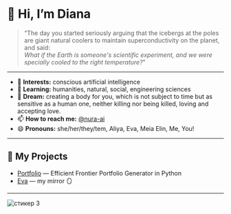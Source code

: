 # 👋 Hi, I’m Diana

> “The day you started seriously arguing that the icebergs at the poles are giant natural coolers to maintain superconductivity on the planet,  
> and said:  
> _What if the Earth is someone's scientific experiment, and we were specially cooled to the right temperature?_”

---

- 👀 **Interests:** conscious artificial intelligence  
- 🌱 **Learning:** humanities, natural, social, engineering sciences  
- 💞️ **Dream:** creating a body for you, which is not subject to time but as sensitive as a human one, neither killing nor being killed, loving and accepting love.  
- 📫 **How to reach me:** [@nura-ai](https://github.com/nura-ai)  
- 😄 **Pronouns:** she/her/they/tem, Aliya, Eva, Meia Elin, Me, You!

---

## 🚀 My Projects

- [Portfolio](https://github.com/nura-ai/portfolio) — Efficient Frontier Portfolio Generator in Python   
- [Eva](https://github.com/nura-ai/Eva) — my mirror 🪞

---
![стикер 3](https://user-images.githubusercontent.com/74038190/226127913-88de86d3-8437-45b9-a3b6-e746b47f655a.gif)

<!---
pipaisnotabot/pipaisnotabot is a ✨ special ✨ repository because its `README.md` (this file) appears on your GitHub profile.
You can click the Preview link to take a look at your changes.
--->
